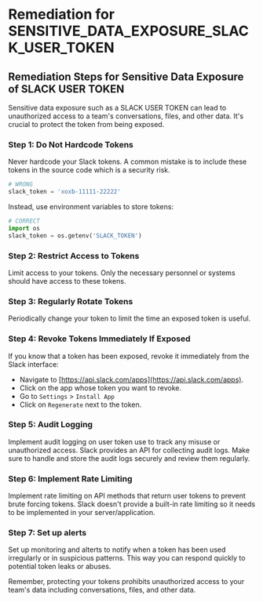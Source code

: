 # Remediation for SENSITIVE_DATA_EXPOSURE_SLACK_USER_TOKEN

## Remediation Steps for Sensitive Data Exposure of SLACK USER TOKEN

Sensitive data exposure such as a SLACK USER TOKEN can lead to unauthorized access to a team's conversations, files, and other data. It's crucial to protect the token from being exposed.

### Step 1: Do Not Hardcode Tokens
Never hardcode your Slack tokens. A common mistake is to include these tokens in the source code which is a security risk. 

```python
# WRONG
slack_token = 'xoxb-11111-22222'
```

Instead, use environment variables to store tokens:

```python
# CORRECT
import os
slack_token = os.getenv('SLACK_TOKEN')
```

### Step 2: Restrict Access to Tokens
Limit access to your tokens. Only the necessary personnel or systems should have access to these tokens.

### Step 3: Regularly Rotate Tokens
Periodically change your token to limit the time an exposed token is useful.

### Step 4: Revoke Tokens Immediately If Exposed

If you know that a token has been exposed, revoke it immediately from the Slack interface:

- Navigate to [https://api.slack.com/apps](https://api.slack.com/apps).
- Click on the app whose token you want to revoke.
- Go to `Settings` > `Install App`
- Click on `Regenerate` next to the token.

### Step 5: Audit Logging

Implement audit logging on user token use to track any misuse or unauthorized access. Slack provides an API for collecting audit logs. Make sure to handle and store the audit logs securely and review them regularly.

### Step 6: Implement Rate Limiting
Implement rate limiting on API methods that return user tokens to prevent brute forcing tokens. Slack doesn't provide a built-in rate limiting so it needs to be implemented in your server/application.

### Step 7: Set up alerts
Set up monitoring and alterts to notify when a token has been used irregularly or in suspicious patterns. This way you can respond quickly to potential token leaks or abuses. 

Remember, protecting your tokens prohibits unauthorized access to your team's data including conversations, files, and other data.
